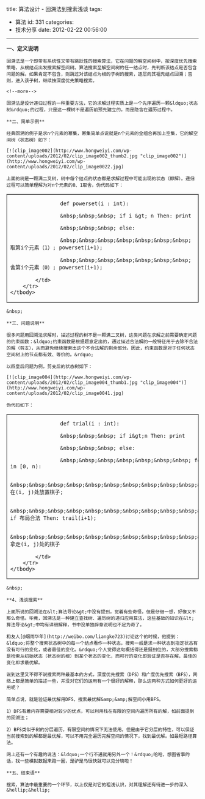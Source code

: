 title: 算法设计 - 回溯法到搜索浅谈
tags:
  - 算法
id: 331
categories:
  - 技术分享
date: 2012-02-22 00:56:00
---

**一、定义说明**

	回溯法是一个即带有系统性又带有跳跃性的搜索算法，它在问题的解空间树中，按深度优先搜索策略，从根结点出发搜索解空间树。算法搜索至解空间树的任一结点时，先判断该结点是否包含问题的解。如果肯定不包含，则跳过对该结点为根的子树的搜索，逐层向其祖先结点回溯；否则，进入该子树，继续按深度优先策略搜索。

	<!--more-->

	回溯法是设计递归过程的一种重要方法，它的求解过程实质上是一个先序遍历一颗&ldquo;状态树&rdquo;的过程，只是这一棵树不是遍历前预先建立的，而是隐含在遍历过程中。

	**二、简单示例**

	经典回溯的例子是求n个元素的幂集，幂集简单点说就是n个元素的全组合再加上空集，它的解空间树（状态树）如下：

	[![clip_image002](http://www.hongweiyi.com/wp-content/uploads/2012/02/clip_image002_thumb2.jpg "clip_image002")](http://www.hongweiyi.com/wp-content/uploads/2012/02/clip_image0022.jpg)

	上面的树是一颗满二叉树，树中每个结点的状态都是求解过程中可能出现的状态（即解）。递归过程可以简单理解为对n个元素的0、1取舍，伪代码如下：

<table border="1" cellpadding="0" cellspacing="0">
	<tbody>
		<tr>
			<td valign="top" width="568">

					def powerset(i : int):

					&nbsp;&nbsp;&nbsp; if i &gt; n Then: print

					&nbsp;&nbsp;&nbsp; else:

					&nbsp;&nbsp;&nbsp;&nbsp;&nbsp;&nbsp;&nbsp; 取第i个元素（1）; powerset(i+1);

					&nbsp;&nbsp;&nbsp;&nbsp;&nbsp;&nbsp;&nbsp; 舍第i个元素（0）; powerset(i+1);

			</td>
		</tr>
	</tbody>
</table>

	&nbsp;

	**三、问题说明**

	很多问题用回溯法求解时，描述过程的树不是一颗满二叉树，这类问题在求解之前需要确定问题的约束函数：&ldquo;约束函数是根据题意定出的，通过描述合法解的一般特征用于去除不合法的解（剪支），从而避免继续搜索出这个不合法解的剩余部分。因此，约束函数是对于任何状态空间树上的节点都有效、等价的。&rdquo;

	以四皇后问题为例，剪支后的状态树如下：

	[![clip_image004](http://www.hongweiyi.com/wp-content/uploads/2012/02/clip_image004_thumb1.jpg "clip_image004")](http://www.hongweiyi.com/wp-content/uploads/2012/02/clip_image0041.jpg)

	伪代码如下：

<table border="1" cellpadding="0" cellspacing="0">
	<tbody>
		<tr>
			<td valign="top" width="568">

					def trial(i : int):

					&nbsp;&nbsp;&nbsp; if i&gt;n Then: print

					&nbsp;&nbsp;&nbsp; else:

					&nbsp;&nbsp;&nbsp;&nbsp;&nbsp;&nbsp;&nbsp; for j in [0, n):

					&nbsp;&nbsp;&nbsp;&nbsp;&nbsp;&nbsp;&nbsp;&nbsp;&nbsp;&nbsp;&nbsp; 在(i, j)处放置棋子;

					&nbsp;&nbsp;&nbsp;&nbsp;&nbsp;&nbsp;&nbsp;&nbsp;&nbsp;&nbsp;&nbsp; if 布局合法 Then: trail(i+1);

					&nbsp;&nbsp;&nbsp;&nbsp;&nbsp;&nbsp;&nbsp;&nbsp;&nbsp;&nbsp;&nbsp; 拿走(i, j)处的棋子

			</td>
		</tr>
	</tbody>
</table>

	&nbsp;

	**4、浅谈搜索**

	上面所说的回溯法在&lt;算法导论&gt;中没有提到，觉着有些奇怪，但是仔细一想，好像又不那么奇怪。毕竟，回溯法是一种建立查找树、遍历树的递归应用算法，这些基础的知识在&lt;算法导论&gt;中均有详细解释，书中没单独辟章说明也不足为奇了。

	和友人[@烟雨华年](http://weibo.com/liangke723)讨论这个的时候，他提到：&ldquo;将整个搜索状态树中的每一个结点看作一种状态，搜索一般是求一种状态到指定状态有没有可行的变化，或者最佳的变化。&rdquo;个人觉得这句概括得还是挺到位的，大部分搜索都是检索从初始状态（状态树的根）到某个状态的变化，而可行的变化即验证是否存在解，最佳的变化即求最优解。

	说到这里又不得不说搜索两种最基本的方式，深度优先搜索（DFS）和广度优先搜索（BFS），网络上都是简单的描述一些，并没对它们的运用有一个很好的解释，那么这两种方式如何更好的运用呢？

	简单点说，就是验证最优解用DFS，搜索最优解&amp;&amp;解空间小用BFS。

	1）DFS有着内存需要相对较少的优点，可以利用栈在有限的空间内遍历所有的解，如前面提到的回溯法；

	2）BFS类似于树的分层遍历，有限空间的情况下无法使用。但是由于它分层的特性，可以保证当前搜索到的解都是最优解，可以不用完全遍历完解空间的情况下，找到最优解。如最短路径算法。

	网上还有一个有趣的说法：&ldquo;一个行不通就用另外一个！&rdquo;哈哈，想图省事的话，找一些模拟数据来跑一圈，是驴是马很快就可以见分晓啦！

	**五、结束语**

	搜索，算法中最重要的一个环节，以上仅是对它的粗浅认识，对其理解还有待进一步的深入&hellip;&hellip;